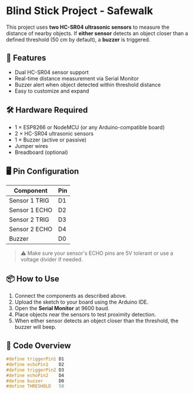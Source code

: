 # Blind Stick Project - Safewalk

This project uses **two HC-SR04 ultrasonic sensors** to measure the distance of nearby objects. If **either sensor** detects an object closer than a defined threshold (50 cm by default), a **buzzer** is triggered.

## 🚀 Features

- Dual HC-SR04 sensor support
- Real-time distance measurement via Serial Monitor
- Buzzer alert when object detected within threshold distance
- Easy to customize and expand

## 🛠️ Hardware Required

- 1 × ESP8266 or NodeMCU (or any Arduino-compatible board)
- 2 × HC-SR04 ultrasonic sensors
- 1 × Buzzer (active or passive)
- Jumper wires
- Breadboard (optional)

## 🖥️ Pin Configuration

| Component       | Pin        |
|-----------------|------------|
| Sensor 1 TRIG   | D1         |
| Sensor 1 ECHO   | D2         |
| Sensor 2 TRIG   | D3         |
| Sensor 2 ECHO   | D4         |
| Buzzer          | D0         |

> ⚠️ Make sure your sensor's ECHO pins are 5V tolerant or use a voltage divider if needed.

## 📦 How to Use

1. Connect the components as described above.
2. Upload the sketch to your board using the Arduino IDE.
3. Open the **Serial Monitor** at 9600 baud.
4. Place objects near the sensors to test proximity detection.
5. When either sensor detects an object closer than the threshold, the buzzer will beep.

## 🧠 Code Overview

```cpp
#define triggerPin1 D1
#define echoPin1    D2
#define triggerPin2 D3
#define echoPin2    D4
#define buzzer      D0
#define THRESHOLD   50
